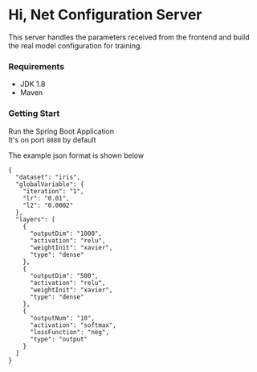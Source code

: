 # Hi, Net Configuration Server
This server handles the parameters received from the frontend and build the real model configuration for training.

### Requirements
* JDK 1.8
* Maven  

### Getting Start
Run the Spring Boot Application   
It's on port `8080` by default  
     
The example json format is shown below
```
{
  "dataset": "iris",
  "globalVariable": {
    "iteration": "1",
    "lr": "0.01",
    "l2": "0.0002"
  },
  "layers": [
    {
      "outputDim": "1000",
      "activation": "relu",
      "weightInit": "xavier",
      "type": "dense"
    },
    {
      "outputDim": "500",
      "activation": "relu",
      "weightInit": "xavier",
      "type": "dense"
    },
    {
      "outputNum": "10",
      "activation": "softmax",
      "lossFunction": "neg",
      "type": "output"
    }
  ]
}
```
